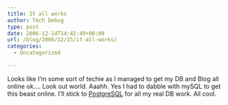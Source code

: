 ```yaml
---
title: It all works
author: Tech Debug
type: post
date: 2006-12-14T14:42:49+00:00
url: /blog/2006/12/15/it-all-works/
categories:
  - Uncategorized

---
```

Looks like I&#8217;m some sort of techie as I managed to get my DB and Blog all online ok&#8230;. Look out world. Aaahh. Yes I had to dabble with mySQL to get this beast online. I&#8217;ll stick to [PostgreSQL][1] for all my real DB work. All cool.

 [1]: http://www.postgresql.org/
